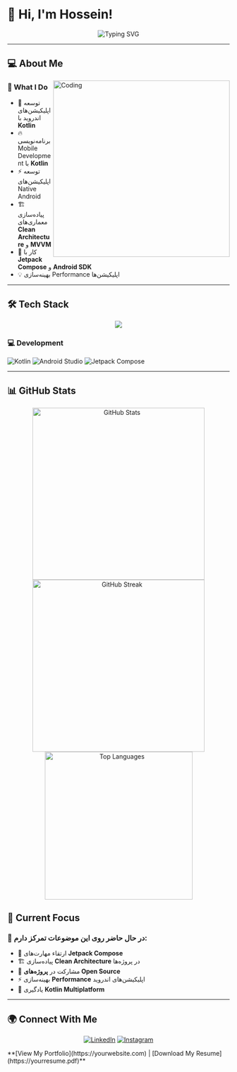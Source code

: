 # 🌟  Hi, I'm Hossein!

<div align="center">
  <img src="https://readme-typing-svg.demolab.com?font=Fira+Code&size=32&duration=2800&pause=2000&color=A855F7&center=true&vCenter=true&width=940&lines=Kotlin+Developer;Android+App+Developer;Mobile+Development+Expert;Clean+Code+Enthusiast" alt="Typing SVG" />
</div>

---

## 💻 About Me

<img align="right" alt="Coding" width="400" src="https://cdn.dribbble.com/users/1162077/screenshots/3848914/programmer.gif">

### 🚀 What I Do
- 📱 توسعه اپلیکیشن‌های اندروید با **Kotlin**
- 🔥 برنامه‌نویسی Mobile Development با **Kotlin**
- ⚡ توسعه اپلیکیشن‌های Native Android
- 🏗️ پیاده‌سازی معماری‌های **Clean Architecture** و **MVVM**
- 🌟 کار با **Jetpack Compose** و **Android SDK**
- 💡 بهینه‌سازی Performance اپلیکیشن‌ها

---

## 🛠️ Tech Stack

<div align="center">
  <img src="https://skillicons.dev/icons?i=kotlin,java,androidstudio,git,firebase,postgresql,mongodb,gradle" />
</div>

### 💻 Development
![Kotlin](https://img.shields.io/badge/kotlin-%237F52FF.svg?style=for-the-badge&logo=kotlin&logoColor=white)
![Android Studio](https://img.shields.io/badge/Android%20Studio-3DDC84.svg?style=for-the-badge&logo=android-studio&logoColor=white)
![Jetpack Compose](https://img.shields.io/badge/Jetpack%20Compose-4285F4?style=for-the-badge&logo=jetpackcompose&logoColor=white)

---

## 📊 GitHub Stats

<div align="center">
  <img width="390" src="https://github-readme-stats.vercel.app/api?username=yourusername&show_icons=true&theme=radical&hide_border=true&count_private=true" alt="GitHub Stats" />
  <img width="390" src="https://github-readme-streak-stats.herokuapp.com/?user=yourusername&theme=radical&hide_border=true" alt="GitHub Streak" />
</div>

<div align="center">
  <img width="335" src="https://github-readme-stats.vercel.app/api/top-langs/?username=yourusername&layout=compact&theme=radical&hide_border=true" alt="Top Languages" />
</div>




## 🎯 Current Focus

### 🌟 در حال حاضر روی این موضوعات تمرکز دارم:
- 🚀 ارتقاء مهارت‌های **Jetpack Compose**
- 🏗️ پیاده‌سازی **Clean Architecture** در پروژه‌ها
- 🌟 مشارکت در **پروژه‌های Open Source**
- ⚡ بهینه‌سازی **Performance** اپلیکیشن‌های اندروید
- 🔧 یادگیری **Kotlin Multiplatform**

---

## 🌍 Connect With Me

<div align="center">
  
[![LinkedIn](https://img.shields.io/badge/LinkedIn-%230077B5.svg?style=for-the-badge&logo=linkedin&logoColor=white)](https://www.linkedin.com/in/hossein-masoumi/)
[![Instagram](https://img.shields.io/badge/Instagram-%23E4405F.svg?style=for-the-badge&logo=Instagram&logoColor=white)](https://instagram.com/yourhandle)

</div>
**[View My Portfolio](https://yourwebsite.com) | [Download My Resume](https://yourresume.pdf)**

</div>

